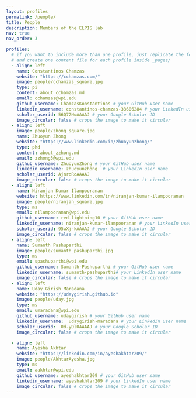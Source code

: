 ```yaml
---
layout: profiles
permalink: /people/
title: People 
description: Members of the ELPIS lab
nav: true
nav_order: 3

profiles:
  # if you want to include more than one profile, just replicate the following block
  # and create one content file for each profile inside _pages/
  - align: left 
    name: Constantinos Chamzas
    website: "https://cchamzas.com/"
    image: people/cchamzas_square.jpg
    type: pi
    content: about_cchamzas.md
    email: cchamzas@wpi.edu
    github_username: ChamzasKonstantinos # your GitHub user name
    linkedin_username: constantinos-chamzas-33606284 # your LinkedIn user name
    scholar_userid: 56Q72NwAAAAJ # your Google Scholar ID
    image_circular: false # crops the image to make it circular
  - align: left
    image: people/zhong_square.jpg
    name: Zhuoyun Zhong
    website: "https://www.linkedin.com/in/zhuoyunzhong/"
    type: phd 
    content: about_zzhong.md
    email: zzhong3@wpi.edu
    github_username: ZhuoyunZhong # your GitHub user name
    linkedin_username: zhuoyunzhong  # your LinkedIn user name
    scholar_userid: AjnroRoAAAAJ
    image_circular: false # crops the image to make it circular
  - align: left 
    name: Niranjan Kumar Ilampooranan 
    website: https://www.linkedin.com/in/niranjan-kumar-ilampooranan
    image: people/niranjan_square.jpg
    type: ms
    email: nilampooranan@wpi.edu
    github_username: red-lightning10 # your GitHub user name
    linkedin_username: niranjan-kumar-ilampooranan # your LinkedIn user name
    scholar_userid: 95wXj-kAAAAJ # your Google Scholar ID
    image_circular: false # crops the image to make it circular
  - align: left
    name: Sumanth Pashuparthi 
    image: people/sumanth_pashuparthi.jpg
    type: ms
    email: spashuparthi@wpi.edu
    github_username: Sumanth-Pashuparthi # your GitHub user name
    linkedin_username: sumanth-pashuparthi# your LinkedIn user name
    image_circular: false # crops the image to make it circular
  - align: left
    name: Uday Girish Maradana
    website: "https://udaygirish.github.io"
    image: people/uday.jpg
    type: ms
    email: umaradana@wpi.edu
    github_username: udaygirish # your GitHub user name
    linkedin_username:  udaygirish-maradana # your LinkedIn user name
    scholar_userid:  0d-yDl0AAAAJ # your Google Scholar ID
    image_circular: false # crops the image to make it circular 

  - align: left
    name: Ayesha Akhtar
    website: "https://linkedin.com/in/ayeshakhtar209/"
    image: people/AkhtarAyesha.jpg
    type: ms
    email: aakhtar@wpi.edu
    github_username: ayeshakhtar209 # your GitHub user name
    linkedin_username: ayeshakhtar209 # your LinkedIn user name
    image_circular: false # crops the image to make it circular
---
```

